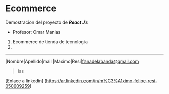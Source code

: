# Ecommerce

Demostracion del proyecto de **_React Js_**

* Profesor: Omar Manias

1. Ecommerce de tienda de tecnologia
2. 

---

|Nombre|Apellido|mail
|Maximo|Resi|fanadelabanda@gmail.com

> las


[Enlace a linkedin] (https://ar.linkedin.com/in/m%C3%A1ximo-felipe-resi-050609259)